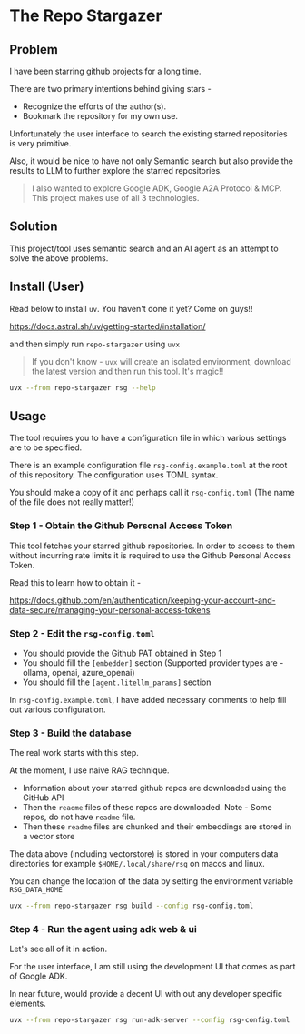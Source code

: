 # The Repo Stargazer

## Problem

I have been starring github projects for a long time. 

There are two primary intentions behind giving stars -

* Recognize the efforts of the author(s).
* Bookmark the repository for my own use.

Unfortunately the user interface to search the existing starred repositories is very primitive.

Also, it would be nice to have not only Semantic search but also provide the results to LLM to 
further explore the starred repositories.

> I also wanted to explore Google ADK, Google A2A Protocol & MCP. This project makes use of all 3 technologies.

## Solution

This project/tool uses semantic search and an AI agent as an attempt to solve the above problems.

## Install (User)

Read below to install `uv`. You haven't done it yet? Come on guys!!

https://docs.astral.sh/uv/getting-started/installation/

and then simply run `repo-stargazer` using `uvx`

> If you don't know - `uvx` will create an isolated environment, download the latest version and then run this tool. It's magic!!

```bash
uvx --from repo-stargazer rsg --help
```

## Usage

The tool requires you to have a configuration file in which various settings are to be specified. 

There is an example configuration file `rsg-config.example.toml` at the root of this repository. The configuration
uses TOML syntax.

You should make a copy of it and perhaps call it `rsg-config.toml` (The name of the file does not really matter!)

### Step 1 - Obtain the Github Personal Access Token

This tool fetches your starred github repositories. In order to access to them without incurring rate limits
it is required to use the Github Personal Access Token.

Read this to learn how to obtain it -

https://docs.github.com/en/authentication/keeping-your-account-and-data-secure/managing-your-personal-access-tokens

### Step 2 - Edit the `rsg-config.toml`

- You should provide the Github PAT obtained in Step 1
- You should fill the `[embedder]` section (Supported provider types are - ollama, openai, azure_openai)
- You should fill the `[agent.litellm_params]` section

In `rsg-config.example.toml`, I have added necessary comments to help fill out various configuration.

### Step 3 - Build the database

The real work starts with this step. 

At the moment, I use naive RAG technique.

- Information about your starred github repos are downloaded using the GitHub API
- Then the `readme` files of these repos are downloaded. Note - Some repos, do not have `readme` file.
- Then these `readme` files are chunked and their embeddings are stored in a vector store

The data above (including vectorstore) is stored in your computers data directories for example `$HOME/.local/share/rsg`
on macos and linux.

You can change the location of the data by setting the environment variable `RSG_DATA_HOME`

```bash
uvx --from repo-stargazer rsg build --config rsg-config.toml
```

### Step 4 - Run the agent using adk web & ui

Let's see all of it in action.

For the user interface, I am still using the development UI that comes as part of Google ADK. 

In near future, would provide a decent UI with out any developer specific elements.

```bash
uvx --from repo-stargazer rsg run-adk-server --config rsg-config.toml
```
